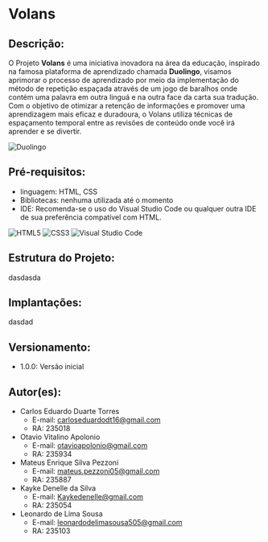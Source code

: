 # Volans
## Descrição:
O Projeto **Volans** é uma iniciativa inovadora na área da educação, inspirado na  famosa plataforma de aprendizado chamada **Duolingo**, visamos aprimorar o processo de aprendizado por meio da implementação do método de repetição espaçada através de um jogo de baralhos onde contém uma palavra em outra linguá e na outra face da carta sua tradução. Com o objetivo de otimizar a retenção de informações e promover uma aprendizagem mais eficaz e duradoura, o Volans utiliza técnicas de espaçamento temporal entre as revisões de conteúdo onde você irá aprender e se divertir.


![Duolingo](https://img.shields.io/badge/Duolingo-%234DC730.svg?style=for-the-badge&logo=Duolingo&logoColor=white)
## Pré-requisitos: 
 - linguagem: HTML, CSS
 - Bibliotecas: nenhuma utilizada até o momento
 - IDE: Recomenda-se o uso do Visual Studio Code ou qualquer outra IDE de sua preferência compatível com HTML.

![HTML5](https://img.shields.io/badge/html5-%23E34F26.svg?style=for-the-badge&logo=html5&logoColor=white) ![CSS3](https://img.shields.io/badge/css3-%231572B6.svg?style=for-the-badge&logo=css3&logoColor=white) ![Visual Studio Code](https://img.shields.io/badge/Visual%20Studio%20Code-0078d7.svg?style=for-the-badge&logo=visual-studio-code&logoColor=white)
## Estrutura do Projeto:
dasdasda
## Implantações:
dasdad
## Versionamento:
   - 1.0.0: Versão inicial
  
## Autor(es):
   - Carlos Eduardo Duarte Torres
     - E-mail: carloseduardodt16@gmail.com
     - RA: 235018
   - Otavio Vitalino Apolonio
     - E-mail: otavioapolonio@gmail.com
     - RA: 235934
   - Mateus Enrique Silva Pezzoni
     - E-mail: mateus.pezzoni05@gmail.com
     - RA: 235887
   - Kayke Denelle da Silva
     - E-mail: Kaykedenelle@gmail.com
     - RA: 235054
   - Leonardo de Lima Sousa
     - E-mail: leonardodelimasousa505@gmail.com
     - RA: 235103 
    
      
